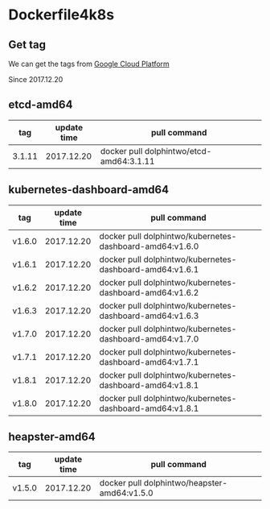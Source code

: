 # Dockerfile4k8s
## Get tag 
We can get the tags from [Google Cloud Platform](https://console.cloud.google.com/gcr/images/google-containers/GLOBAL/etcd-amd64?project=google-containers&gcrImageListsize=50) 

Since 2017.12.20

## etcd-amd64
|tag|update time|pull command|
|---|-----------|------------|
|3.1.11|2017.12.20|docker pull dolphintwo/etcd-amd64:3.1.11|


## kubernetes-dashboard-amd64
|tag|update time|pull command|
|---|-----------|------------|
|v1.6.0|2017.12.20|docker pull dolphintwo/kubernetes-dashboard-amd64:v1.6.0|
|v1.6.1|2017.12.20|docker pull dolphintwo/kubernetes-dashboard-amd64:v1.6.1|
|v1.6.2|2017.12.20|docker pull dolphintwo/kubernetes-dashboard-amd64:v1.6.2|
|v1.6.3|2017.12.20|docker pull dolphintwo/kubernetes-dashboard-amd64:v1.6.3|
|v1.7.0|2017.12.20|docker pull dolphintwo/kubernetes-dashboard-amd64:v1.7.0|
|v1.7.1|2017.12.20|docker pull dolphintwo/kubernetes-dashboard-amd64:v1.7.1|
|v1.8.1|2017.12.20|docker pull dolphintwo/kubernetes-dashboard-amd64:v1.8.1|
|v1.8.0|2017.12.20|docker pull dolphintwo/kubernetes-dashboard-amd64:v1.8.1|

## heapster-amd64
|tag|update time|pull command|
|---|-----------|------------|
|v1.5.0|2017.12.20|docker pull dolphintwo/heapster-amd64:v1.5.0|
